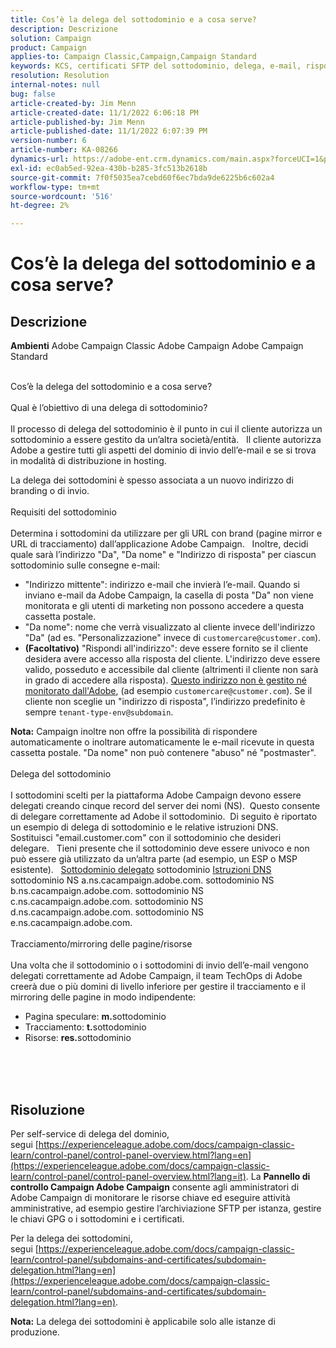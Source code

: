 ```yaml
---
title: Cos’è la delega del sottodominio e a cosa serve?
description: Descrizione
solution: Campaign
product: Campaign
applies-to: Campaign Classic,Campaign,Campaign Standard
keywords: KCS, certificati SFTP del sottodominio, delega, e-mail, risposta, campagna
resolution: Resolution
internal-notes: null
bug: false
article-created-by: Jim Menn
article-created-date: 11/1/2022 6:06:18 PM
article-published-by: Jim Menn
article-published-date: 11/1/2022 6:07:39 PM
version-number: 6
article-number: KA-08266
dynamics-url: https://adobe-ent.crm.dynamics.com/main.aspx?forceUCI=1&pagetype=entityrecord&etn=knowledgearticle&id=53374fdc-0f5a-ed11-9561-6045bd006a22
exl-id: ec0ab5ed-92ea-430b-b285-3fc513b2618b
source-git-commit: 7f0f5035ea7cebd60f6ec7bda9de6225b6c602a4
workflow-type: tm+mt
source-wordcount: '516'
ht-degree: 2%

---
```


# Cos’è la delega del sottodominio e a cosa serve?

## Descrizione


<b>Ambienti</b>
Adobe Campaign Classic Adobe Campaign Adobe Campaign Standard

<br>Cos’è la delega del sottodominio e a cosa serve?<br><br>Qual è l’obiettivo di una delega di sottodominio?<br><br>
Il processo di delega del sottodominio è il punto in cui il cliente autorizza un sottodominio a essere gestito da un’altra società/entità.  
Il cliente autorizza Adobe a gestire tutti gli aspetti del dominio di invio dell’e-mail e se si trova in modalità di distribuzione in hosting.

La delega dei sottodomini è spesso associata a un nuovo indirizzo di branding o di invio.
<br><br>Requisiti del sottodominio<br><br>
Determina i sottodomini da utilizzare per gli URL con brand (pagine mirror e URL di tracciamento) dall’applicazione Adobe Campaign.  
Inoltre, decidi quale sarà l’indirizzo &quot;Da&quot;, &quot;Da nome&quot; e &quot;Indirizzo di risposta&quot; per ciascun sottodominio sulle consegne e-mail:

- &quot;Indirizzo mittente&quot;: indirizzo e-mail che invierà l’e-mail. Quando si inviano e-mail da Adobe Campaign, la casella di posta &quot;Da&quot; non viene monitorata e gli utenti di marketing non possono accedere a questa cassetta postale.
- &quot;Da nome&quot;: nome che verrà visualizzato al cliente invece dell&#39;indirizzo &quot;Da&quot; (ad es. &quot;Personalizzazione&quot; invece di `customercare@customer.com`).
- <b>(Facoltativo)</b> &quot;Rispondi all&#39;indirizzo&quot;: deve essere fornito se il cliente desidera avere accesso alla risposta del cliente. L&#39;indirizzo deve essere valido, posseduto e accessibile dal cliente (altrimenti il cliente non sarà in grado di accedere alla risposta). <u>Questo indirizzo non è gestito né monitorato dall&#39;Adobe</u>, (ad esempio `customercare@customer.com`). Se il cliente non sceglie un &quot;indirizzo di risposta&quot;, l’indirizzo predefinito è sempre `tenant-type-env@subdomain`.


<b>Nota:</b> Campaign inoltre non offre la possibilità di rispondere automaticamente o inoltrare automaticamente le e-mail ricevute in questa cassetta postale. &quot;Da nome&quot; non può contenere &quot;abuso&quot; né &quot;postmaster&quot;.
<br><br>Delega del sottodominio<br><br>
I sottodomini scelti per la piattaforma Adobe Campaign devono essere delegati creando cinque record del server dei nomi (NS). 
Questo consente di delegare correttamente ad Adobe il sottodominio.  Di seguito è riportato un esempio di delega di sottodominio e le relative istruzioni DNS.  
Sostituisci &quot;email.customer.com&quot; con il sottodominio che desideri delegare.  
Tieni presente che il sottodominio deve essere univoco e non può essere già utilizzato da un’altra parte (ad esempio, un ESP o MSP esistente).
 
<u>Sottodominio delegato</u>
sottodominio
<u>Istruzioni DNS</u>
sottodominio NS a.ns.cacampaign.adobe.com.
sottodominio NS b.ns.cacampaign.adobe.com.
sottodominio NS c.ns.cacampaign.adobe.com.
sottodominio NS d.ns.cacampaign.adobe.com.
sottodominio NS e.ns.cacampaign.adobe.com.
<br><br>Tracciamento/mirroring delle pagine/risorse<br><br>
Una volta che il sottodominio o i sottodomini di invio dell’e-mail vengono delegati correttamente ad Adobe Campaign, il team TechOps di Adobe creerà due o più domini di livello inferiore per gestire il tracciamento e il mirroring delle pagine in modo indipendente:

- Pagina speculare: <b>m.</b>sottodominio
- Tracciamento: <b>t.</b>sottodominio
- Risorse: <b>res.</b>sottodominio

<br><br> <br>

## Risoluzione


Per self-service di delega del dominio, segui [https://experienceleague.adobe.com/docs/campaign-classic-learn/control-panel/control-panel-overview.html?lang=en](https://experienceleague.adobe.com/docs/campaign-classic-learn/control-panel/control-panel-overview.html?lang=it).
La <b>Pannello di controllo Campaign Adobe Campaign</b> consente agli amministratori di Adobe Campaign di monitorare le risorse chiave ed eseguire attività amministrative, ad esempio gestire l’archiviazione SFTP per istanza, gestire le chiavi GPG o i sottodomini e i certificati.

Per la delega dei sottodomini, segui [https://experienceleague.adobe.com/docs/campaign-classic-learn/control-panel/subdomains-and-certificates/subdomain-delegation.html?lang=en](https://experienceleague.adobe.com/docs/campaign-classic-learn/control-panel/subdomains-and-certificates/subdomain-delegation.html?lang=en).

<b>Nota:</b> La delega dei sottodomini è applicabile solo alle istanze di produzione.
